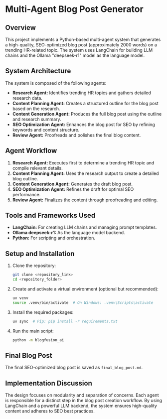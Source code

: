 # Multi-Agent Blog Post Generator

## Overview

This project implements a Python-based multi-agent system that generates a high-quality, SEO-optimized blog post (approximately 2000 words) on a trending HR-related topic. The system uses LangChain for building LLM chains and the Ollama "deepseek-r1" model as the language model.

## System Architecture

The system is composed of the following agents:

- **Research Agent:** Identifies trending HR topics and gathers detailed research data.
- **Content Planning Agent:** Creates a structured outline for the blog post based on the research.
- **Content Generation Agent:** Produces the full blog post using the outline and research summary.
- **SEO Optimization Agent:** Enhances the blog post for SEO by refining keywords and content structure.
- **Review Agent:** Proofreads and polishes the final blog content.

## Agent Workflow

1. **Research Agent:** Executes first to determine a trending HR topic and compile relevant details.
2. **Content Planning Agent:** Uses the research output to create a detailed blog outline.
3. **Content Generation Agent:** Generates the draft blog post.
4. **SEO Optimization Agent:** Refines the draft for optimal SEO performance.
5. **Review Agent:** Finalizes the content through proofreading and editing.

## Tools and Frameworks Used

- **LangChain:** For creating LLM chains and managing prompt templates.
- **Ollama deepseek-r1:** As the language model backend.
- **Python:** For scripting and orchestration.

## Setup and Installation

1. Clone the repository:

    ```bash
    git clone <repository_link>
    cd <repository_folder>
    ```

2. Create and activate a virtual environment (optional but recommended):

    ```bash
    uv venv
    source .venv/bin/activate  # On Windows: .venv\Scripts\activate
    ```

3. Install the required packages:

    ```bash
    uv sync  # Pip: pip install -r requirements.txt
    ```

4. Run the main script:

    ```bash
    python -m blogfusion_ai
    ```

## Final Blog Post

The final SEO-optimized blog post is saved as `final_blog_post.md`.

## Implementation Discussion

The design focuses on modularity and separation of concerns. Each agent is responsible for a distinct step in the blog post creation workflow. By using LangChain and a powerful LLM backend, the system ensures high-quality content and adheres to SEO best practices.
